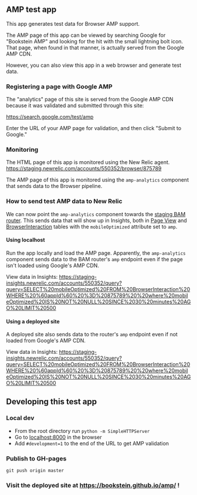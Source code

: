 ## AMP test app

This app generates test data for Browser AMP support.

The AMP page of this app can be viewed by searching Google for "Bookstein AMP" and looking for the hit with the small lightning bolt icon. That page, when found in that manner, is actually served from the Google AMP CDN.

However, you can also view this app in a web browser and generate test data.

### Registering a page with Google AMP

The "analytics" page of this site is served from the Google AMP CDN because it was validated and submitted through this site:

https://search.google.com/test/amp

Enter the URL of your AMP page for validation, and then click "Submit to Google."

### Monitoring

The HTML page of this app is monitored using the New Relic agent.
https://staging.newrelic.com/accounts/550352/browser/875789

The AMP page of this app is monitored using the `amp-analytics` component that sends data to the Browser pipeline.

### How to send test AMP data to New Relic

We can now point the `amp-analytics` component towards the [staging BAM router](staging-bam.nr-data.net). This sends data that will show up in Insights, both in [Page View](https://staging-insights.newrelic.com/accounts/550352/query?hello=overview&query=SELECT%20mobileOptimized%20from%20PageView%20where%20mobileOptimized%20IS%20NOT%20NULL%20since%2060%20minutes%20ago) and [BrowserInteraction](https://staging-insights.newrelic.com/accounts/550352/query?query=SELECT%20mobileOptimized%20FROM%20BrowserInteraction%20WHERE%20%60appId%60%20%3D%20875789%20%20where%20mobileOptimized%20IS%20NOT%20NULL%20SINCE%2030%20minutes%20AGO%20LIMIT%20500) tables with the `mobileOptimized` attribute set to `amp`.

#### Using localhost

Run the app locally and load the AMP page. Apparently, the `amp-analytics` component sends data to the BAM router's `amp` endpoint even if the page isn't loaded using Google's AMP CDN.

View data in Insights:
https://staging-insights.newrelic.com/accounts/550352/query?query=SELECT%20mobileOptimized%20FROM%20BrowserInteraction%20WHERE%20%60appId%60%20%3D%20875789%20%20where%20mobileOptimized%20IS%20NOT%20NULL%20SINCE%2030%20minutes%20AGO%20LIMIT%20500

#### Using a deployed site

A deployed site also sends data to the router's `amp` endpoint even if not loaded from Google's AMP CDN.

View data in Insights:
https://staging-insights.newrelic.com/accounts/550352/query?query=SELECT%20mobileOptimized%20FROM%20BrowserInteraction%20WHERE%20%60appId%60%20%3D%20875789%20%20where%20mobileOptimized%20IS%20NOT%20NULL%20SINCE%2030%20minutes%20AGO%20LIMIT%20500

## Developing this test app

### Local dev
 - From the root directory run `python -m SimpleHTTPServer`
 - Go to [localhost:8000]() in the browser
 - Add `#development=1` to the end of the URL to get AMP validation

### Publish to GH-pages
`git push origin master`

### Visit the deployed site at https://bookstein.github.io/amp/ !